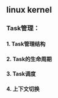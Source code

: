 ## linux kernel

### Task管理：

#### 1. Task管理结构





#### 2. Task的生命周期



#### 3. Task调度



#### 4. 上下文切换